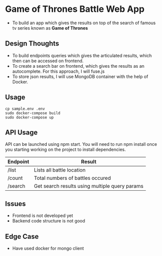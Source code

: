 # Game of Thrones Battle Web App
- To build an app which gives the results on top of the search of famous tv series known as **Game of Thrones**

## Design Thoughts
- To build endpoints queries which gives the articulated results, which then can be accessed on frontend.
- To create a search bar on frontend, which gives the results as an autocomplete. For this approach, I will fuse.js
- To store json results, I will use MongoDB container with the help of Docker.

## Usage
```
cp sample.env .env
sudo docker-compose build
sudo docker-compose up
```

## API Usage

API can be launched using npm start. You will need to run npm install once you starting working on the project to install dependencies.

| Endpoint                     | Result                                              |
|------------------------------|-----------------------------------------------------|
| /list                        | Lists all battle location                           |
| /count                       | Total numbers of battles occured                    |
| /search                      | Get search results using multiple query params      |

## Issues
- Frontend is not developed yet
- Backend code structure is not good

## Edge Case
- Have used docker for mongo client